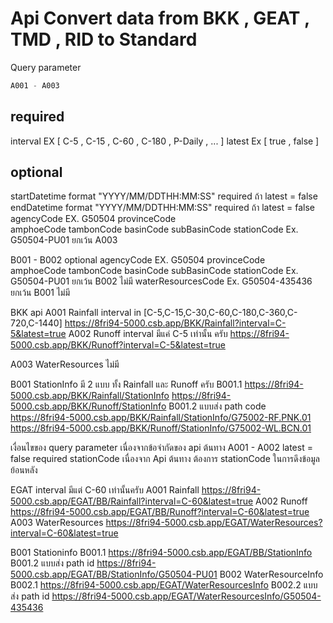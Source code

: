 # Api Convert data from BKK , GEAT , TMD , RID to Standard

Query parameter
```js
A001 - A003
```
## required
interval EX [ C-5 , C-15 , C-60 , C-180 , P-Daily , ... ]
latest Ex [ true , false ]
## optional
startDatetime format "YYYY/MM/DDTHH:MM:SS" required ถ้า latest = false
endDatetime format "YYYY/MM/DDTHH:MM:SS" required ถ้า latest = false
agencyCode EX. G50504
provinceCode  
amphoeCode
tambonCode
basinCode
subBasinCode 
stationCode Ex. G50504-PU01 ยกเว้น A003

B001 - B002
optional 
agencyCode EX. G50504
provinceCode  
amphoeCode
tambonCode
basinCode
subBasinCode 
stationCode Ex. G50504-PU01 ยกเว้น B002 ไม่มี
waterResourcesCode Ex. G50504-435436 ยกเว้น B001 ไม่มี

BKK api
A001 Rainfall interval in [C-5,C-15,C-30,C-60,C-180,C-360,C-720,C-1440]
https://8fri94-5000.csb.app/BKK/Rainfall?interval=C-5&latest=true
A002 Runoff interval มีแค่ C-5 เท่านั้น ครับ
https://8fri94-5000.csb.app/BKK/Runoff?interval=C-5&latest=true

A003 WaterResources ไม่มี

B001 StationInfo มี 2 แบบ ทั้ง Rainfall และ Runoff ครับ
B001.1
https://8fri94-5000.csb.app/BKK/Rainfall/StationInfo
https://8fri94-5000.csb.app/BKK/Runoff/StationInfo
B001.2 แบบส่ง path code
https://8fri94-5000.csb.app/BKK/Rainfall/StationInfo/G75002-RF.PNK.01
https://8fri94-5000.csb.app/BKK/Runoff/StationInfo/G75002-WL.BCN.01

เงื่อนไขของ query parameter เนื่องจากข้อจำกัดของ api ต้นทาง
A001 - A002
latest = false
required stationCode เนื่องจาก Api ต้นทาง ต้องการ stationCode ในการดึงข้อมูลย้อนหลัง

EGAT interval มีแต่ C-60 เท่านั้นครับ
A001 Rainfall
https://8fri94-5000.csb.app/EGAT/BB/Rainfall?interval=C-60&latest=true
A002 Runoff
https://8fri94-5000.csb.app/EGAT/BB/Runoff?interval=C-60&latest=true
A003 WaterResources
https://8fri94-5000.csb.app/EGAT/WaterResources?interval=C-60&latest=true

B001 Stationinfo
B001.1
https://8fri94-5000.csb.app/EGAT/BB/StationInfo
B001.2 แบบส่ง path id
https://8fri94-5000.csb.app/EGAT/BB/StationInfo/G50504-PU01
B002 WaterResourceInfo
B002.1
https://8fri94-5000.csb.app/EGAT/WaterResourcesInfo
B002.2 แบบส่ง path id
https://8fri94-5000.csb.app/EGAT/WaterResourcesInfo/G50504-435436
